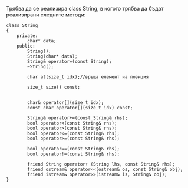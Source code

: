 Трябва да се реализира class String, в когото трябва да бъдат реализирани следните методи:

	class String
	{
		private:
			char* data;
		public:
			String();
			String(char* data);
			String& operator=(const String);
			~String();
	 
			char at(size_t idx);//връща елемент на позиция

			size_t size() const;


	 		char& operator[](size_t idx);
	 		const char operator[](size_t idx) const;

			String& operator+=(const String& rhs);
			bool operator<(const String& rhs);
			bool operator>(const String& rhs);
			bool operator<=(const String& rhs);
			bool operator>=(const String& rhs);

			bool operator==(const String& rhs);
			bool operator!=(const String& rhs);

			friend String operator+ (String lhs, const String& rhs);
			friend ostream& operator<<(ostream& os, const String& obj);
			friend istream& operator>>(istream& is, String& obj);
	}